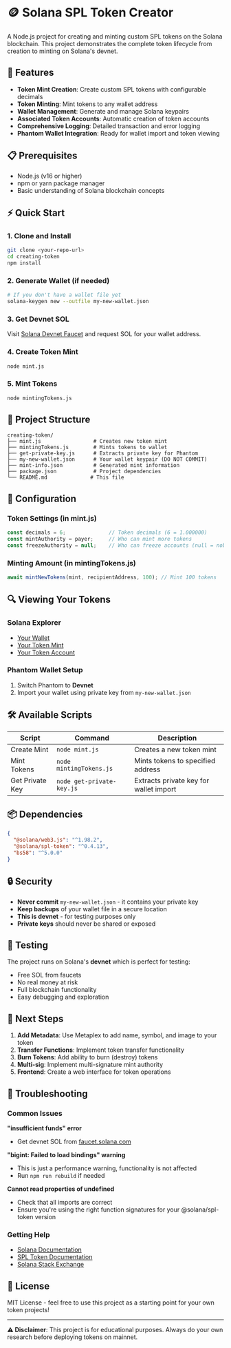 # 🪙 Solana SPL Token Creator

A Node.js project for creating and minting custom SPL tokens on the Solana blockchain. This project demonstrates the complete token lifecycle from creation to minting on Solana's devnet.

## 🚀 Features

- **Token Mint Creation**: Create custom SPL tokens with configurable decimals
- **Token Minting**: Mint tokens to any wallet address
- **Wallet Management**: Generate and manage Solana keypairs
- **Associated Token Accounts**: Automatic creation of token accounts
- **Comprehensive Logging**: Detailed transaction and error logging
- **Phantom Wallet Integration**: Ready for wallet import and token viewing

## 📋 Prerequisites

- Node.js (v16 or higher)
- npm or yarn package manager
- Basic understanding of Solana blockchain concepts

## ⚡ Quick Start

### 1. Clone and Install
```bash
git clone <your-repo-url>
cd creating-token
npm install
```

### 2. Generate Wallet (if needed)
```bash
# If you don't have a wallet file yet
solana-keygen new --outfile my-new-wallet.json
```

### 3. Get Devnet SOL
Visit [Solana Devnet Faucet](https://faucet.solana.com/) and request SOL for your wallet address.

### 4. Create Token Mint
```bash
node mint.js
```

### 5. Mint Tokens
```bash
node mintingTokens.js
```

## 📁 Project Structure

```
creating-token/
├── mint.js                 # Creates new token mint
├── mintingTokens.js        # Mints tokens to wallet
├── get-private-key.js      # Extracts private key for Phantom
├── my-new-wallet.json      # Your wallet keypair (DO NOT COMMIT)
├── mint-info.json          # Generated mint information
├── package.json            # Project dependencies
└── README.md              # This file
```

## 🔧 Configuration

### Token Settings (in mint.js)
```javascript
const decimals = 6;              // Token decimals (6 = 1.000000)
const mintAuthority = payer;     // Who can mint more tokens
const freezeAuthority = null;    // Who can freeze accounts (null = nobody)
```

### Minting Amount (in mintingTokens.js)
```javascript
await mintNewTokens(mint, recipientAddress, 100); // Mint 100 tokens
```


## 🔍 Viewing Your Tokens

### Solana Explorer
- [Your Wallet](https://explorer.solana.com/address/6BTe5UJWMkhdzgRDCfGfsyqTEMy5woUnng9Hj3JPSkgL?cluster=devnet)
- [Your Token Mint](https://explorer.solana.com/address/BDPAJnnYzvqi3VXjoEjWaeZhKZjjmfiTzqG88HtY2eRY?cluster=devnet)
- [Your Token Account](https://explorer.solana.com/address/FAabuxfhp9fquz5eSjYS46e6haRLKDLmSzWomxKfepvT?cluster=devnet)

### Phantom Wallet Setup
1. Switch Phantom to **Devnet**
2. Import your wallet using private key from `my-new-wallet.json`

## 🛠️ Available Scripts

| Script | Command | Description |
|--------|---------|-------------|
| Create Mint | `node mint.js` | Creates a new token mint |
| Mint Tokens | `node mintingTokens.js` | Mints tokens to specified address |
| Get Private Key | `node get-private-key.js` | Extracts private key for wallet import |

## 📦 Dependencies

```json
{
  "@solana/web3.js": "^1.98.2",
  "@solana/spl-token": "^0.4.13",
  "bs58": "^5.0.0"
}
```

## 🔒 Security

- **Never commit** `my-new-wallet.json` - it contains your private key
- **Keep backups** of your wallet file in a secure location  
- **This is devnet** - for testing purposes only
- **Private keys** should never be shared or exposed

## 🧪 Testing

The project runs on Solana's **devnet** which is perfect for testing:
- Free SOL from faucets
- No real money at risk
- Full blockchain functionality
- Easy debugging and exploration

## 🚀 Next Steps

1. **Add Metadata**: Use Metaplex to add name, symbol, and image to your token
2. **Transfer Functions**: Implement token transfer functionality
3. **Burn Tokens**: Add ability to burn (destroy) tokens
4. **Multi-sig**: Implement multi-signature mint authority
5. **Frontend**: Create a web interface for token operations

## 🐛 Troubleshooting

### Common Issues

**"insufficient funds" error**
- Get devnet SOL from [faucet.solana.com](https://faucet.solana.com/)

**"bigint: Failed to load bindings" warning**
- This is just a performance warning, functionality is not affected
- Run `npm run rebuild` if needed

**Cannot read properties of undefined**
- Check that all imports are correct
- Ensure you're using the right function signatures for your @solana/spl-token version

### Getting Help

- [Solana Documentation](https://docs.solana.com/)
- [SPL Token Documentation](https://spl.solana.com/token)
- [Solana Stack Exchange](https://solana.stackexchange.com/)

## 📄 License

MIT License - feel free to use this project as a starting point for your own token projects!

---

**⚠️ Disclaimer**: This project is for educational purposes. Always do your own research before deploying tokens on mainnet.